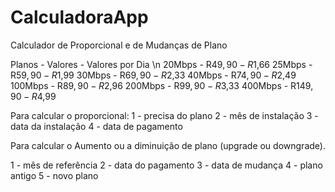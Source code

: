 # CalculadoraApp
 Calculador de Proporcional e de Mudanças de Plano
 
Planos - Valores - Valores por Dia \n
20Mbps - R$49,90 - R$1,66
25Mbps - R$59,90 - R$1,99
30Mbps - R$69,90 - R$2,33
40Mbps - R$74,90 - R$2,49
100Mbps - R$89,90 - R$2,96
200Mbps - R$99,90 - R$3,33
400Mbps - R$149,90 - R$4,99

Para calcular o proporcional:
1 - precisa do plano
2 - mês de instalação 
3 - data da instalação 
4 - data de pagamento 

Para calcular o Aumento ou a diminuição de plano (upgrade ou downgrade).

1 - mês de referência
2 - data do pagamento
3 - data de mudança
4 - plano antigo
5 - novo plano
